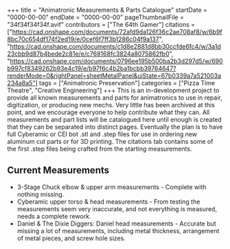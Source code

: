 +++
title = "Animatronic Measurements & Parts Catalogue"
startDate = "0000-00-00"
endDate = "0000-00-00"
pageThumbnailFile = "34f34f34f34f.avif"
contributors = ["The 64th Gamer"]
citations = ["https://cad.onshape.com/documents/72afd9da126f36c2ae708af8/w/6b9f8bc70c654df174f2ed19/e/0cef6f7ff3b1286c04f9a137", "https://cad.onshape.com/documents/c1d8e2881d8bb30ccfde6fc4/w/3a1d23cbb9d87b4bede2c81e/e/c768168fc3824a8075862fb0", "https://cad.onshape.com/documents/0796ee195b500ba2b3d297d5/w/690b997cf8349262b93e4c19/e/b97f6c4b2ba1bcbb39764647?renderMode=0&rightPanel=sheetMetalPanel&uiState=67b0339a7a521003a234a8a5"]
tags = ["Animatronic Preservation"]
categories = ["Pizza Time Theatre", "Creative Engineering"]
+++
This is an in-development project to provide all known measurements and parts for animatronics to use in repair, digitization, or producing new mechs. Very little has been archived at this point, and we encourage everyone to help contribute what they can.
All measurements and part lists will be catalogued here until enough is created that they can be separated into distinct pages. Eventually the plan is to have full Cyberamic or CEI bot .stl and .step files for use in ordering new aluminum cut parts or for 3D printing.
The citations tab contains some of the first .step files being crafted from the starting measurements.

## Current Measurements

- 3-Stage Chuck elbow & upper arm measurements - Complete with nothing missing.
- Cyberamic upper torso & head measurements - From testing the measurements seem very inaccurate, and not everything is measured, needs a complete rework.
- Daniel & The Dixie Diggers: Daniel head measurements - Accurate but missing a lot of measurements, including metal thickness, arrangement of metal pieces, and screw hole sizes.
